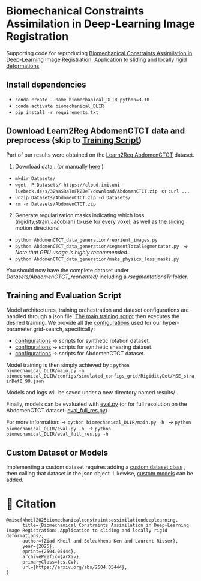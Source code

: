 # Biomechanical Constraints Assimilation in Deep-Learning Image Registration
Supporting code for reproducing [Biomechanical Constraints Assimilation in Deep-Learning Image Registration: Application to sliding and locally rigid deformations](https://arxiv.org/abs/2504.05444)

## Install dependencies
- ```conda create --name biomechanical_DLIR python=3.10```
- ```conda activate biomechanical_DLIR```   
- ```pip install -r requirements.txt```

## Download Learn2Reg AbdomenCTCT data and preprocess (skip to [Training Script](#training-script))
Part of our results were obtained on the [Learn2Reg AbdomenCTCT](https://learn2reg.grand-challenge.org/Datasets/) dataset.
1) Download data : (or manually [here](https://cloud.imi.uni-luebeck.de/s/32WaSRaTnFk2JeT) )
- ```mkdir Datasets/ ```
- ```wget -P Datasets/ https://cloud.imi.uni-luebeck.de/s/32WaSRaTnFk2JeT/download/AbdomenCTCT.zip ``` or ```curl ... ```
- ```unzip Datasets/AbdomenCTCT.zip -d Datasets/ ```
- ```rm -r Datasets/AbdomenCTCT.zip```

2) Generate regularization masks indicating which loss (rigidity,strain,Jacobian) to use for every voxel, as well as the sliding motion directions:
- ```python AbdomenCTCT_data_generation/reorient_images.py ```
- ```python AbdomenCTCT_data_generation/segmentTotalSegmentator.py ``` -> _Note that GPU usage is highly recommended.._
- ``` python AbdomenCTCT_data_generation/make_physics_loss_masks.py ```

You should now have the complete dataset under _Datasets/AbdomenCTCT_reoriented/_ including a _/segmentationsTr_ folder.

## Training and Evaluation Script
Model architectures, training orchestration and dataset configurations are handled through a json file.
[The main training script](biomechanical_DLIR/main.py) then executes the desired training. 
We provide all the [configurations](biomechanical_DLIR/configs) used for our hyper-parameter grid-search, specifically:
- [configurations](biomechanical_DLIR/configs/simulated_configs_grid/) -> scripts for synthetic rotation dataset.
- [configurations](biomechanical_DLIR/configs/simulatedShear_configs_grid) -> scripts for synthetic shearing dataset.
- [configurations](biomechanical_DLIR/configs/abdomenCTCT_grid/) -> scripts for AbdomenCTCT dataset.

Model training is then simply achieved by : 
```python biomechanical_DLIR/main.py -m biomechanical_DLIR/configs/simulated_configs_grid/RigidityDet/MSE_strainDet0_99.json ```

Models and logs will be saved under a new directory named results/ .

Finally, models can be evaluated with [eval.py](biomechanical_DLIR/eval.py) (or for full resolution on the AbdomenCTCT dataset: [eval_full_res.py](biomechanical_DLIR/eval_full_res.py)).

For more information:
-> ```python biomechanical_DLIR/main.py -h ```
-> ```python biomechanical_DLIR/eval.py -h ```
-> ```python biomechanical_DLIR/eval_full_res.py -h ```

## Custom Dataset or Models
Implementing a custom dataset requires adding a [custom dataset class](biomechanical_DLIR/src/datasets/) , then calling that dataset in the json object.
Likewise, [custom models](biomechanical_DLIR/src/models/) can be added.


# 📝 Citation
```
@misc{kheil2025biomechanicalconstraintsassimilationdeeplearning,
      title={Biomechanical Constraints Assimilation in Deep-Learning Image Registration: Application to sliding and locally rigid deformations}, 
      author={Ziad Kheil and Soleakhena Ken and Laurent Risser},
      year={2025},
      eprint={2504.05444},
      archivePrefix={arXiv},
      primaryClass={cs.CV},
      url={https://arxiv.org/abs/2504.05444}, 
}
```

